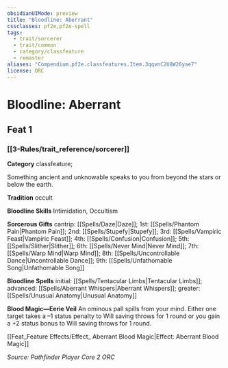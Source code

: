 ```yaml
---
obsidianUIMode: preview
title: "Bloodline: Aberrant"
cssclasses: pf2e,pf2e-spell
tags:
  - trait/sorcerer
  - trait/common
  - category/classfeature
  - remaster
aliases: "Compendium.pf2e.classfeatures.Item.3qqvnC2U8W26yae7"
license: ORC
---
```

# Bloodline: Aberrant
## Feat 1
### [[3-Rules/trait_reference/sorcerer]]

**Category** classfeature; 




Something ancient and unknowable speaks to you from beyond the stars or below the earth.

**Tradition** occult

**Bloodline Skills** Intimidation, Occultism

**Sorcerous Gifts** cantrip: [[Spells/Daze|Daze]]; 1st: [[Spells/Phantom Pain|Phantom Pain]]; 2nd: [[Spells/Stupefy|Stupefy]]; 3rd: [[Spells/Vampiric Feast|Vampiric Feast]]; 4th: [[Spells/Confusion|Confusion]]; 5th: [[Spells/Slither|Slither]]; 6th: [[Spells/Never Mind|Never Mind]]; 7th: [[Spells/Warp Mind|Warp Mind]]; 8th: [[Spells/Uncontrollable Dance|Uncontrollable Dance]]; 9th: [[Spells/Unfathomable Song|Unfathomable Song]]

**Bloodline Spells** initial: [[Spells/Tentacular Limbs|Tentacular Limbs]]; advanced: [[Spells/Aberrant Whispers|Aberrant Whispers]]; greater: [[Spells/Unusual Anatomy|Unusual Anatomy]]

**Blood Magic—Eerie Veil** An ominous pall spills from your mind. Either one target takes a –1 status penalty to Will saving throws for 1 round or you gain a +2 status bonus to Will saving throws for 1 round.

[[Feat_Feature Effects/Effect_ Aberrant Blood Magic|Effect: Aberrant Blood Magic]]

*Source: Pathfinder Player Core 2*
*ORC*